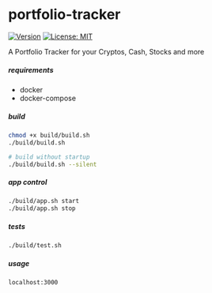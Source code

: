 # portfolio-tracker

[![Version](https://img.shields.io/badge/Version-0.0.1-blue)](https://github.com/hulkthedev/portfolio-tracker)
[![License: MIT](https://img.shields.io/badge/License-MIT-green.svg)](https://opensource.org/licenses/MIT)

A Portfolio Tracker for your Cryptos, Cash, Stocks and more

##### requirements
- docker
- docker-compose

##### build
```bash
chmod +x build/build.sh
./build/build.sh

# build without startup
./build/build.sh --silent
```

##### app control
```bash
./build/app.sh start
./build/app.sh stop
```

##### tests
```bash
./build/test.sh
```

##### usage
```bash
localhost:3000
```